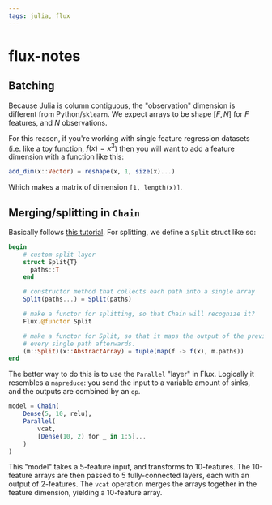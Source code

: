 ```yaml
---
tags: julia, flux
---
```


# flux-notes

## Batching

Because Julia is column contiguous, the "observation" dimension is different from Python/`sklearn`. We expect arrays to be shape $[F, N]$ for $F$ features, and $N$ observations.

For this reason, if you're working with single feature regression datasets (i.e. like a toy function, $f(x) = x^3$) then you will want to add a feature dimension with a function like this:

```julia
add_dim(x::Vector) = reshape(x, 1, size(x)...)
```

Which makes a matrix of dimension `[1, length(x)]`.

## Merging/splitting in `Chain`

Basically follows [this tutorial](https://fluxml.ai/Flux.jl/stable/models/advanced/). For splitting, we define a `Split` struct like so:

```julia
begin
	# custom split layer
	struct Split{T}
	  paths::T
	end

    # constructor method that collects each path into a single array
	Split(paths...) = Split(paths)

    # make a functor for splitting, so that Chain will recognize it?
	Flux.@functor Split

    # make a functor for Split, so that it maps the output of the previous layer onto
    # every single path afterwards.
	(m::Split)(x::AbstractArray) = tuple(map(f -> f(x), m.paths))
end
```

The better way to do this is to use the `Parallel` "layer" in Flux. Logically it resembles a `mapreduce`: you send the input to a variable amount of sinks, and the outputs are combined by an `op`.

```julia
model = Chain(
	Dense(5, 10, relu),
	Parallel(
		vcat,
		[Dense(10, 2) for _ in 1:5]...
	)
)
```

This "model" takes a 5-feature input, and transforms to 10-features. The 10-feature arrays are then passed to 5 fully-connected layers, each with an output of 2-features. The `vcat` operation merges the arrays together in the feature dimension, yielding a 10-feature array.